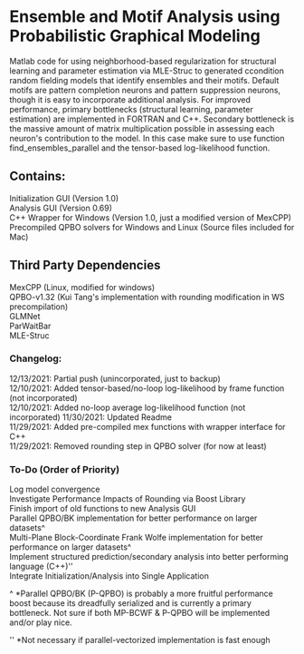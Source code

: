 # Ensemble and Motif Analysis using Probabilistic Graphical Modeling  
Matlab code for using neighborhood-based regularization for structural learning and parameter estimation via MLE-Struc to generated ccondition random fielding models that identify ensembles and their motifs. Default motifs are pattern completion neurons and pattern suppression neurons, though it is easy to incorporate additional analysis. For improved performance, primary bottlenecks (structural learning, parameter estimation) are implemented in FORTRAN and C++. Secondary bottleneck is the massive amount of matrix multiplication possible in assessing each neuron's contribution to the model. In this case make sure to use function find_ensembles_parallel and the tensor-based log-likelihood  function.

## Contains:  
Initialization GUI (Version 1.0)  
Analysis GUI (Version 0.69)  
C++ Wrapper for Windows (Version 1.0, just a modified version of MexCPP)  
Precompiled QPBO solvers for Windows and Linux (Source files included for Mac)  

## Third Party Dependencies  
MexCPP (Linux, modified for windows)  
QPBO-v1.32 (Kui Tang's implementation with rounding modification in WS precompilation)  
GLMNet  
ParWaitBar  
MLE-Struc  

### Changelog: 
12/13/2021: Partial push (unincorporated, just to backup)     
12/10/2021: Added tensor-based/no-loop log-likelihood by frame function (not incorporated)      
12/10/2021: Added no-loop average log-likelihood function (not incorporated)
11/30/2021: Updated Readme  
11/29/2021: Added pre-compiled mex functions with wrapper interface for C++   
11/29/2021: Removed rounding step in QPBO solver (for now at least)  

### To-Do (Order of Priority)     
Log model convergence     
Investigate Performance Impacts of Rounding via Boost Library  
Finish import of old functions to new Analysis GUI  
Parallel QPBO/BK implementation for better performance on larger datasets^      
Multi-Plane Block-Coordinate Frank Wolfe implementation for better performance on larger datasets^      
Implement structured prediction/secondary analysis into better performing language (C++)''      
Integrate Initialization/Analysis into Single Application     

^ *Parallel QPBO/BK (P-QPBO) is probably a more fruitful performance boost because its dreadfully serialized and is currently a primary bottleneck. Not sure if both MP-BCWF & P-QPBO will be implemented and/or play nice.     

'' *Not necessary if parallel-vectorized implementation is fast enough      

